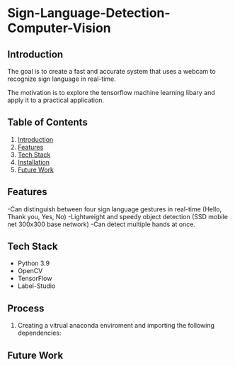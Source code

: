 # Sign-Language-Detection-Computer-Vision

## Introduction

The goal is to create a fast and accurate system that uses a webcam to recognize sign language in real-time. 


The motivation is to explore the tensorflow machine learning libary and apply it to a practical application.

## Table of Contents

1. [Introduction](#introduction)
2. [Features](#features)
3. [Tech Stack](#tech-stack)
4. [Installation](#process)
5. [Future Work](#future-work)

## Features
-Can distinguish between four sign language gestures in real-time (Hello, Thank you, Yes, No)
-Lightweight and speedy object detection (SSD mobile net 300x300 base network)
-Can detect multiple hands at once.

## Tech Stack
- Python 3.9
- OpenCV
- TensorFlow
- Label-Studio

## Process
1. Creating a vitrual anaconda enviroment and importing the following dependencies:
   

## Future Work


